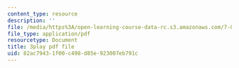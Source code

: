 ```yaml
---
content_type: resource
description: ''
file: /media/https%3A/open-learning-course-data-rc.s3.amazonaws.com/7-01sc-fundamentals-of-biology-fall-2011/82ac79431f00c498d85e923007eb791c_sAD1Xr3-rmI.pdf
file_type: application/pdf
resourcetype: Document
title: 3play pdf file
uid: 82ac7943-1f00-c498-d85e-923007eb791c
---
```

